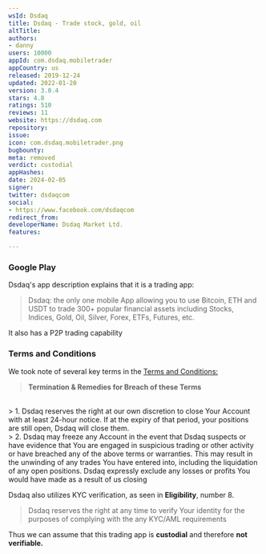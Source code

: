 ```yaml
---
wsId: Dsdaq
title: Dsdaq - Trade stock, gold, oil
altTitle: 
authors:
- danny
users: 10000
appId: com.dsdaq.mobiletrader
appCountry: us
released: 2019-12-24
updated: 2022-01-20
version: 3.0.4
stars: 4.8
ratings: 510
reviews: 11
website: https://dsdaq.com
repository: 
issue: 
icon: com.dsdaq.mobiletrader.png
bugbounty: 
meta: removed
verdict: custodial
appHashes: 
date: 2024-02-05
signer: 
twitter: dsdaqcom
social:
- https://www.facebook.com/dsdaqcom
redirect_from: 
developerName: Dsdaq Market Ltd.
features: 

---
```


### Google Play
Dsdaq's app description explains that it is a trading app:

> Dsdaq: the only one mobile App allowing you to use Bitcoin, ETH and USDT to trade 300+ popular financial assets including Stocks, Indices, Gold, Oil, Silver, Forex, ETFs, Futures, etc.

It also has a P2P trading capability
### Terms and Conditions
We took note of several key terms in the [Terms and Conditions:](https://dsdaq.zendesk.com/hc/en-us/articles/4406099651860-Terms-and-Condition)
	
> __Termination & Remedies for Breach of these Terms__
<br>
> 1. Dsdaq reserves the right at our own discretion to close Your Account with at least 24-hour notice. If at the expiry of that period, your positions are still open, Dsdaq will close them.
<br>
> 2. Dsdaq may freeze any Account in the event that Dsdaq suspects or have evidence that You are engaged in suspicious trading or other activity or have breached any of the above terms or warranties. This may result in the unwinding of any trades You have entered into, including the liquidation of any open positions. Dsdaq expressly exclude any losses or profits You would have made as a result of us closing

Dsdaq also utilizes KYC verification, as seen in __Eligibility__, number 8.

> Dsdaq reserves the right at any time to verify Your identity for the purposes of complying with the any KYC/AML requirements

Thus we can assume that this trading app is **custodial** and therefore **not verifiable.**
